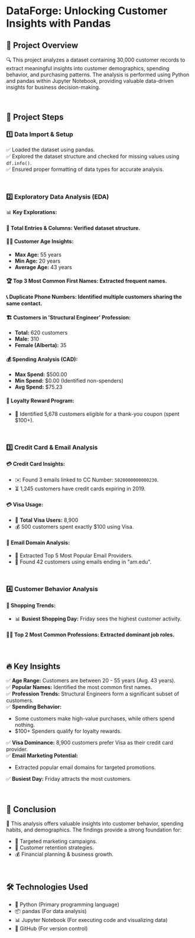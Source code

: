 # DataForge: Unlocking Customer Insights with Pandas

## 📌 Project Overview

🔍 This project analyzes a dataset containing 30,000 customer records to extract meaningful insights into customer demographics, spending behavior, and purchasing patterns. The analysis is performed using Python and pandas within Jupyter Notebook, providing valuable data-driven insights for business decision-making.

<br>

## 🚀 Project Steps

### 1️⃣ Data Import & Setup

✅ Loaded the dataset using pandas.  
✅ Explored the dataset structure and checked for missing values using `df.info()`.  
✅ Ensured proper formatting of data types for accurate analysis.

<br>

### 2️⃣ Exploratory Data Analysis (EDA)

📊 **Key Explorations:**

#### 📌 Total Entries & Columns: Verified dataset structure.

#### 👶🧓 Customer Age Insights:
- **Max Age:** 55 years
- **Min Age:** 20 years
- **Average Age:** 43 years

#### 🏆 Top 3 Most Common First Names: Extracted frequent names.

#### 📞 Duplicate Phone Numbers: Identified multiple customers sharing the same contact.

#### 🏗️ Customers in 'Structural Engineer' Profession:
- **Total:** 620 customers
- **Male:** 310
- **Female (Alberta):** 35

#### 💰 Spending Analysis (CAD):
- **Max Spend:** $500.00
- **Min Spend:** $0.00 (Identified non-spenders)
- **Avg Spend:** $75.23

#### 🎁 Loyalty Reward Program:
- 📩 Identified 5,678 customers eligible for a thank-you coupon (spent $100+).

<br>

### 3️⃣ Credit Card & Email Analysis

#### 💳 Credit Card Insights:
- ✉️ Found 3 emails linked to CC Number: `5020000000000230`.
- ⏳ 1,245 customers have credit cards expiring in 2019.

#### 💳 Visa Usage:
- 🏦 **Total Visa Users:** 8,900
- 💰 500 customers spent exactly $100 using Visa.

#### 📧 Email Domain Analysis:
- 📩 Extracted Top 5 Most Popular Email Providers.
- 🔎 Found 42 customers using emails ending in "am.edu".

<br>

### 4️⃣ Customer Behavior Analysis

#### 📆 Shopping Trends:
- 📊 **Busiest Shopping Day:** Friday sees the highest customer activity.

#### 👨‍💼 Top 2 Most Common Professions: Extracted dominant job roles.

<br>

## 🔥 Key Insights

✅ **Age Range:** Customers are between 20 - 55 years (Avg. 43 years).  
✅ **Popular Names:** Identified the most common first names.  
✅ **Profession Trends:** Structural Engineers form a significant subset of customers.  
✅ **Spending Behavior:**
  - Some customers make high-value purchases, while others spend nothing.
  - $100+ Spenders qualify for loyalty rewards.
    
✅ **Visa Dominance:** 8,900 customers prefer Visa as their credit card provider.  
✅ **Email Marketing Potential:**
  - Extracted popular email domains for targeted promotions.
    
✅ **Busiest Day:** Friday attracts the most customers.

<br>

## 🎯 Conclusion

🔹 This analysis offers valuable insights into customer behavior, spending habits, and demographics. The findings provide a strong foundation for:
- 🎯 Targeted marketing campaigns.
- 🤝 Customer retention strategies.
- 💰 Financial planning & business growth.

<br>

## 🛠️ Technologies Used

- 🐍 Python (Primary programming language)
- 📦 pandas (For data analysis)
- 📊 Jupyter Notebook (For executing code and visualizing data)
- 🐙 GitHub (For version control)
